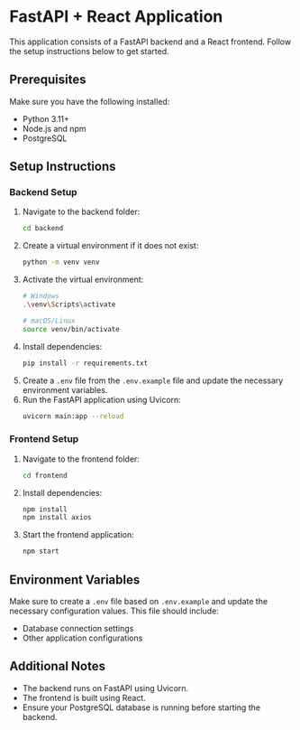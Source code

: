 # FastAPI + React Application

This application consists of a FastAPI backend and a React frontend. Follow the setup instructions below to get started.

## Prerequisites
Make sure you have the following installed:
- Python 3.11+
- Node.js and npm
- PostgreSQL

## Setup Instructions

### Backend Setup
1. Navigate to the backend folder:
   ```sh
   cd backend
   ```
2. Create a virtual environment if it does not exist:
   ```sh
   python -m venv venv
   ```
3. Activate the virtual environment:
   ```sh
   # Windows
   .\venv\Scripts\activate

   # macOS/Linux
   source venv/bin/activate
   ```
4. Install dependencies:
   ```sh
   pip install -r requirements.txt
   ```
5. Create a `.env` file from the `.env.example` file and update the necessary environment variables.
6. Run the FastAPI application using Uvicorn:
   ```sh
   uvicorn main:app --reload
   ```

### Frontend Setup
1. Navigate to the frontend folder:
   ```sh
   cd frontend
   ```
2. Install dependencies:
   ```sh
   npm install
   npm install axios
   ```
3. Start the frontend application:
   ```sh
   npm start
   ```

## Environment Variables
Make sure to create a `.env` file based on `.env.example` and update the necessary configuration values. This file should include:
- Database connection settings
- Other application configurations

## Additional Notes
- The backend runs on FastAPI using Uvicorn.
- The frontend is built using React.
- Ensure your PostgreSQL database is running before starting the backend.

